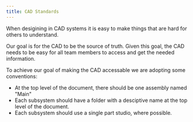 ```yaml
---
title: CAD Standards
---
```


When desigining in CAD systems it is easy to make things that are hard for others to understand.

Our goal is for the CAD to be the source of truth. Given this goal, the CAD needs to be easy for all team members to access and get the needed information.

To achieve our goal of making the CAD accessable we are adopting some conventions:

- At the top level of the document, there should be one assembly named "Main"
- Each subsystem should have a folder with a desciptive name at the top level of the document.
- Each subsystem should use a single part studio, where possible.